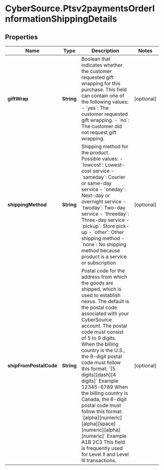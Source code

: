 # CyberSource.Ptsv2paymentsOrderInformationShippingDetails

## Properties
Name | Type | Description | Notes
------------ | ------------- | ------------- | -------------
**giftWrap** | **String** | Boolean that indicates whether the customer requested gift wrapping for this purchase. This field can contain one of the following values:  - &#x60;yes&#x60;: The customer requested gift wrapping. - &#x60;no&#x60;: The customer did not request gift wrapping.  | [optional] 
**shippingMethod** | **String** | Shipping method for the product. Possible values:   - &#x60;lowcost&#x60;: Lowest-cost service  - &#x60;sameday&#x60;: Courier or same-day service  - &#x60;oneday&#x60;: Next-day or overnight service  - &#x60;twoday&#x60;: Two-day service  - &#x60;threeday&#x60;: Three-day service  - &#x60;pickup&#x60;: Store pick-up  - &#x60;other&#x60;: Other shipping method  - &#x60;none&#x60;: No shipping method because product is a service or subscription  | [optional] 
**shipFromPostalCode** | **String** | Postal code for the address from which the goods are shipped, which is used to establish nexus. The default is the postal code associated with your CyberSource account.  The postal code must consist of 5 to 9 digits. When the billing country is the U.S., the 9-digit postal code must follow this format:  &#x60;[5 digits][dash][4 digits]&#x60;  Example 12345-6789  When the billing country is Canada, the 6-digit postal code must follow this format:  &#x60;[alpha][numeric][alpha][space] [numeric][alpha][numeric]&#x60;  Example A1B 2C3  This field is frequently used for Level II and Level III transactions.  | [optional] 


